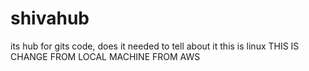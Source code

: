 # shivahub
its hub for gits code, does it needed to tell about it this is linux THIS IS CHANGE FROM LOCAL MACHINE FROM AWS
